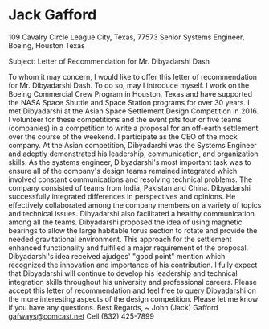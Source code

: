 
Jack Gafford
======

109 Cavalry Circle
League City, Texas, 77573
Senior Systems Engineer, Boeing, Houston Texas

Subject: Letter of Recommendation for Mr. Dibyadarshi Dash

To whom it may concern,
I would like to offer this letter of recommendation for Mr. Dibyadarshi Dash. To do so, may I
introduce myself. I work on the Boeing Commercial Crew Program in Houston, Texas and have
supported the NASA Space Shuttle and Space Station programs for over 30 years.
I met Dibyadarshi at the Asian Space Settlement Design Competition in 2016. I volunteer for
these competitions and the event pits four or five teams (companies) in a competition to write a
proposal for an off-earth settlement over the course of the weekend. I participate as the CEO of
the mock company. At the Asian competition, Dibyadarshi was the Systems Engineer and
adeptly demonstrated his leadership, communication, and organization skills. As the systems
engineer, Dibyadarshi's most important task was to ensure all of the company's design teams
remained integrated which involved constant communications and resolving technical problems.
The company consisted of teams from India, Pakistan and China. Dibyadarshi successfully
integrated differences in perspectives and opinions. He effectively collaborated among the
company members on a variety of topics and technical issues. Dibyadarshi also facilitated a
healthy communication among all the teams. Dibyadarshi proposed the idea of using magnetic
bearings to allow the large habitable torus section to rotate and provide the needed gravitational
environment. This approach for the settlement enhanced functionality and fulfilled a major
requirement of the proposal. Dibyadarshi's idea received ajudges' "good point" mention which
recognized the innovation and importance of his contribution.
I fully expect that Dibyadarshi will continue to develop his leadership and technical integration
skills throughout his university and professional careers.
Please accept this letter of recommendation and feel free to query Dibyadarshi on the more
interesting aspects of the design competition.
Please let me know if you have any questions.
Best Regards,
~
John (Jack) Gafford
gafways@comcast.net
Cell (832) 425-7899
